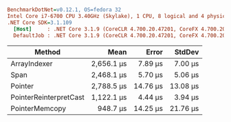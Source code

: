 ``` ini

BenchmarkDotNet=v0.12.1, OS=fedora 32
Intel Core i7-6700 CPU 3.40GHz (Skylake), 1 CPU, 8 logical and 4 physical cores
.NET Core SDK=3.1.109
  [Host]     : .NET Core 3.1.9 (CoreCLR 4.700.20.47201, CoreFX 4.700.20.47203), X64 RyuJIT
  DefaultJob : .NET Core 3.1.9 (CoreCLR 4.700.20.47201, CoreFX 4.700.20.47203), X64 RyuJIT


```
|                 Method |       Mean |    Error |   StdDev |
|----------------------- |-----------:|---------:|---------:|
|           ArrayIndexer | 2,656.1 μs |  7.89 μs |  7.00 μs |
|                   Span | 2,468.1 μs |  5.70 μs |  5.06 μs |
|                Pointer | 2,788.5 μs | 14.76 μs | 13.08 μs |
| PointerReinterpretCast | 1,122.1 μs |  4.44 μs |  3.94 μs |
|         PointerMemcopy |   948.7 μs | 14.25 μs | 21.76 μs |
